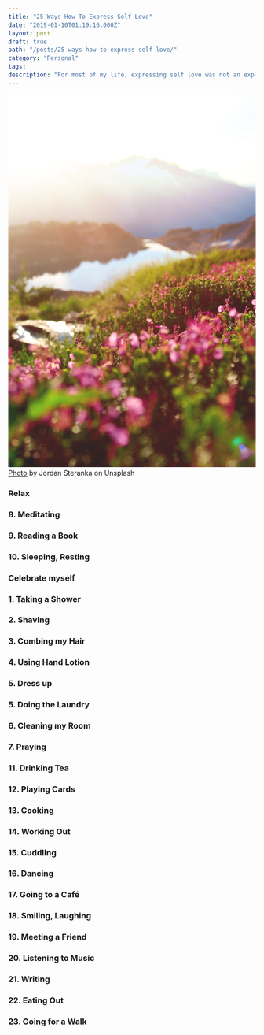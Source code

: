 ```yaml
---
title: "25 Ways How To Express Self Love"
date: "2019-01-10T01:19:16.000Z"
layout: post
draft: true
path: "/posts/25-ways-how-to-express-self-love/"
category: "Personal"
tags:
description: "For most of my life, expressing self love was not an explicit part of my routine. Here are 25 ways how I'm showing myself the love I deserve in 2019."
---
```


![Flower Field](flower-field.jpg) [Photo](https://unsplash.com/photos/AeVemaUw7NM) by Jordan Steranka on Unsplash

### Relax

### 8. Meditating

### 9. Reading a Book

### 10. Sleeping, Resting


### Celebrate myself

### 1. Taking a Shower

### 2. Shaving

### 3. Combing my Hair

### 4. Using Hand Lotion

### 5. Dress up


### 


### 5. Doing the Laundry

### 6. Cleaning my Room

### 7. Praying



### 11. Drinking Tea

### 12. Playing Cards

### 13. Cooking

### 14. Working Out

### 15. Cuddling

### 16. Dancing

### 17. Going to a Café

### 18. Smiling, Laughing

### 19. Meeting a Friend

### 20. Listening to Music

### 21. Writing

### 22. Eating Out

### 23. Going for a Walk